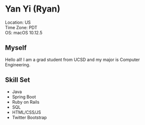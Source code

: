 # Yan Yi (Ryan)  

Location: US  
Time Zone: PDT  
OS: macOS 10.12.5  

## Myself

Hello all! I am a grad student from UCSD and my major is Computer Engineering.

## Skill Set

- Java
- Spring Boot
- Ruby on Rails
- SQL
- HTML/CSS/JS
- Twitter Bootstrap
